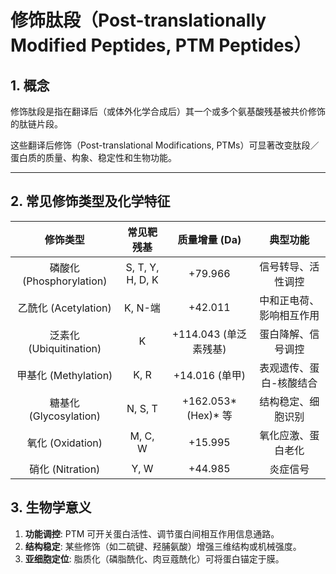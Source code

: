# 修饰肽段（Post-translationally Modified Peptides, PTM Peptides）

## 1. 概念

修饰肽段是指在翻译后（或体外化学合成后）其一个或多个氨基酸残基被共价修饰的肽链片段。

这些翻译后修饰（Post-translational Modifications, PTMs）可显著改变肽段／蛋白质的质量、构象、稳定性和生物功能。

---

## 2. 常见修饰类型及化学特征

| 修饰类型 | 常见靶残基 | 质量增量 (Da) | 典型功能 |
|:-:|:-:|:-:|:-:|
| 磷酸化 (Phosphorylation) | S, T, Y, H, D, K | +79.966 | 信号转导、活性调控 |
| 乙酰化 (Acetylation) | K, N-端 | +42.011 | 中和正电荷、影响相互作用 |
| 泛素化 (Ubiquitination) | K | +114.043 (单泛素残基) | 蛋白降解、信号调控 |
| 甲基化 (Methylation) | K, R | +14.016 (单甲) | 表观遗传、蛋白-核酸结合 |
| 糖基化 (Glycosylation) | N, S, T | +162.053*(Hex)* 等 | 结构稳定、细胞识别 |
| 氧化 (Oxidation) | M, C, W | +15.995 | 氧化应激、蛋白老化 |
| 硝化 (Nitration) | Y, W | +44.985 | 炎症信号 |

## 3. 生物学意义

1. **功能调控**: PTM 可开关蛋白活性、调节蛋白间相互作用信息通路。
2. **结构稳定**: 某些修饰（如二硫键、羟脯氨酸）增强三维结构或机械强度。
3. **亚细胞定位**: 脂质化（磷脂酰化、肉豆蔻酰化）可将蛋白锚定于膜。
